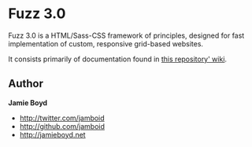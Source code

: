 # Fuzz 3.0

Fuzz 3.0 is a HTML/Sass-CSS framework of principles, designed for fast implementation of custom, responsive grid-based websites.

It consists primarily of documentation found in [this repository' wiki](https://github.com/jamboid/Fuzz/wiki).

## Author

**Jamie Boyd**

+ http://twitter.com/jamboid
+ http://github.com/jamboid
+ http://jamieboyd.net
